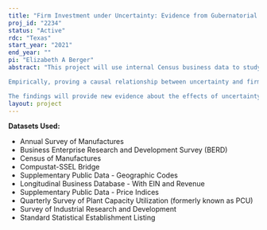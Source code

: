 ```yaml
---
title: "Firm Investment under Uncertainty: Evidence from Gubernatorial Elections"
proj_id: "2234"
status: "Active"
rdc: "Texas"
start_year: "2021"
end_year: ""
pi: "Elizabeth A Berger"
abstract: "This project will use internal Census business data to study how uncertainty affects firm investment, the methods that firms use to insulate themselves from uncertainty, and the factors that drive responses to uncertainty. 

Empirically, proving a causal relationship between uncertainty and firm activities is challenging because economic uncertainty is tied to the business cycle, which directly determines firm investment. Hence, a major empirical challenge is to disentangle the effects of uncertainty from those of the business cycle. Additionally, aggregate firm-level data are not granular enough to properly identify the actions of large firms whose operations span multiple countries and US states. The empirical design of this project resolves these inherent identification problems by using establishment-level data in a setting where gubernatorial elections serve as an instrument for uncertainty.  

The findings will provide new evidence about the effects of uncertainty on investment both in the short and long run.  We estimate effects on several proxies for investment: establishment births and deaths based on the Longitudinal Business Database, capital expenditures and plant utilization from the Quarterly Survey of Plant Capacity Utilization, research and development as measured in the Business Research & Development and Innovation Survey and Survey of Industrial Research and Development, and patents from USPTO data linked at the establishment level. The results will shed light on the types of investment distortions induced by uncertainty (e.g., intangible and tangible investment substitution).  Moreover, the results will assess whether these are short-term distortions or whether they persist in the long run."
layout: project
---
```


**Datasets Used:**

  - Annual Survey of Manufactures 
  - Business Enterprise Research and Development Survey (BERD) 
  - Census of Manufactures 
  - Compustat-SSEL Bridge 
  - Supplementary Public Data - Geographic Codes 
  - Longitudinal Business Database - With EIN and Revenue 
  - Supplementary Public Data - Price Indices 
  - Quarterly Survey of Plant Capacity Utilization (formerly known as PCU) 
  - Survey of Industrial Research and Development 
  - Standard Statistical Establishment Listing 

